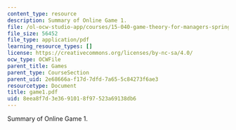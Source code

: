 ```yaml
---
content_type: resource
description: Summary of Online Game 1.
file: /ol-ocw-studio-app/courses/15-040-game-theory-for-managers-spring-2004/8eea8f7d3e3691018f97523a69138db6_game1.pdf
file_size: 56452
file_type: application/pdf
learning_resource_types: []
license: https://creativecommons.org/licenses/by-nc-sa/4.0/
ocw_type: OCWFile
parent_title: Games
parent_type: CourseSection
parent_uid: 2e68666a-f17d-7dfd-7a65-5c84273f6ae3
resourcetype: Document
title: game1.pdf
uid: 8eea8f7d-3e36-9101-8f97-523a69138db6
---
```

Summary of Online Game 1.